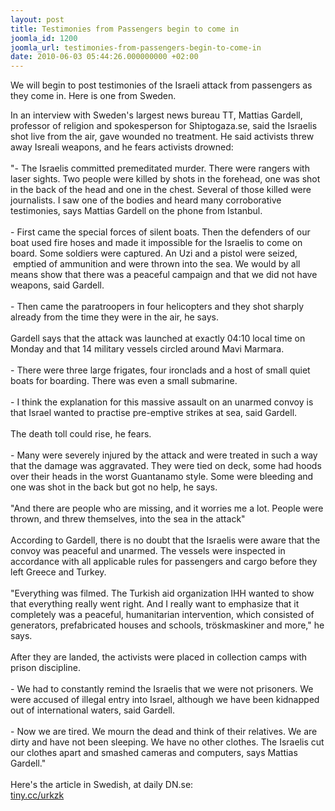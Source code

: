 ```yaml
---
layout: post
title: Testimonies from Passengers begin to come in
joomla_id: 1200
joomla_url: testimonies-from-passengers-begin-to-come-in
date: 2010-06-03 05:44:26.000000000 +02:00
---
```

<p>We will begin to post testimonies of the Israeli attack from passengers as they come in. Here is one from Sweden.</p>
<p>In an interview with Sweden's largest news bureau TT, Mattias Gardell, professor of religion and spokesperson for Shiptogaza.se, said the Israelis shot live from the air, gave wounded no treatment. He said activists threw away Isreali weapons, and he fears activists drowned:<br /> <br /> "- The Israelis committed premeditated murder. There were rangers with laser sights. Two people were killed by shots in the forehead, one was shot in the back of the head and one in the chest. Several of those killed were journalists. I saw one of the bodies and heard many corroborative testimonies, says Mattias Gardell on the phone from Istanbul.<br /> <br /> - First came the special forces of silent boats. Then the defenders of our boat used fire hoses and made it impossible for the Israelis to come on board. Some soldiers were captured. An Uzi and a pistol were seized,  emptied of ammunition and were thrown into the sea. We would by all means show that there was a peaceful campaign and that we did not have weapons, said Gardell.<br /> <br /> - Then came the paratroopers in four helicopters and they shot sharply already from the time they were in the air, he says.<br /> <br /> Gardell says that the attack was launched at exactly 04:10 local time on Monday and that 14 military vessels circled around Mavi Marmara.<br /> <br /> - There were three large frigates, four ironclads and a host of small quiet boats for boarding. There was even a small submarine.<br /> <br /> - I think the explanation for this massive assault on an unarmed convoy is that Israel wanted to practise pre-emptive strikes at sea, said Gardell.<br /> <br /> The death toll could rise, he fears.<br /> <br /> - Many were severely injured by the attack and were treated in such a way that the damage was aggravated. They were tied on deck, some had hoods over their heads in the worst Guantanamo style. Some were bleeding and one was shot in the back but got no help, he says.<br /> <br /> "And there are people who are missing, and it worries me a lot. People were thrown, and threw themselves, into the sea in the attack"<br /> <br /> According to Gardell, there is no doubt that the Israelis were aware that the convoy was peaceful and unarmed. The vessels were inspected in accordance with all applicable rules for passengers and cargo before they left Greece and Turkey.<br /> <br /> "Everything was filmed. The Turkish aid organization IHH wanted to show that everything really went right. And I really want to emphasize that it completely was a peaceful, humanitarian intervention, which consisted of generators, prefabricated houses and schools, tröskmaskiner and more," he says.<br /> <br /> After they are landed, the activists were placed in collection camps with prison discipline.<br /> <br /> - We had to constantly remind the Israelis that we were not prisoners. We were accused of illegal entry into Israel, although we have been kidnapped out of international waters, said Gardell.<br /> <br /> - Now we are tired. We mourn the dead and think of their relatives. We are dirty and have not been sleeping. We have no other clothes. The Israelis cut our clothes apart and smashed cameras and computers, says Mattias Gardell."<br /> <br /> Here's the article in Swedish, at daily DN.se:<br /> <a href="http://tiny.cc/urkzk" target="_blank">tiny.cc/urkzk</a><br /> <br /></p>
